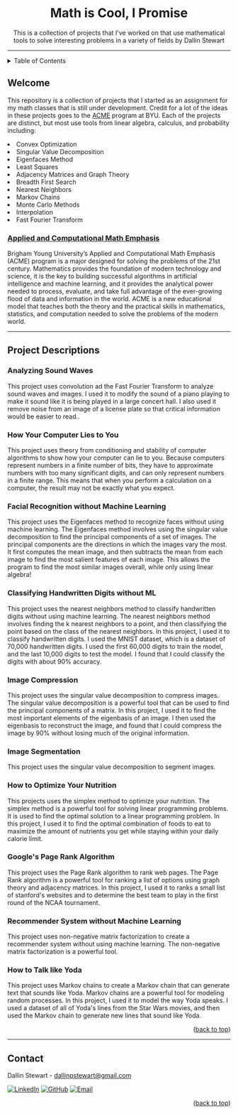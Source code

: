 <a name="readme-top"></a>

<div align="center">
    <h1 align="center">Math is Cool, I Promise</h1>
    <p align="center">
        This is a collection of projects that I've worked on that use mathematical tools
        to solve interesting problems in a variety of fields by Dallin Stewart
    </p>
</div>

<hr>

<!-- TABLE OF CONTENTS -->
<details>
  <summary>Table of Contents</summary>
  <ol>
    <li><a href="#welcome">Welcome</a></li>
    <li><a href="#sound">Analyzing Sound Waves</a></li>
    <li><a href="#stability">How Your Computer Lies to You</a></li>
    <li><a href="#recognition">Facial Recognition without Machine Learning</a></li>
    <li><a href="#digits">Classifying Handwritten Digits without ML</a></li>
    <li><a href="#compression">Image Compression</a></li>
    <li><a href="#segmentation">Image Segmentation</a></li>
    <li><a href="#optimization">How to Optimize Your Nutrition</a></li>
    <li><a href="#ranking">Google's Page Rank Algorithm</a></li>
    <li><a href="#recommender">Recommender System without Machine Learning</a></li>
    <li><a href="#markov">How to Talk like Yoda</a></li>
  </ol>
</details>

<!-- Welcome -->
## Welcome

This repository is a collection of projects that I started as an assignment for my math classes that is still 
under development. Credit for a lot of the ideas in these projects goes to the 
<a href='https://acme.byu.edu/2022-2023-materials'>ACME</a>
program at BYU. Each of the projects are distinct, but most use tools from linear algebra, calculus, and probability 
including:
    <li>Convex Optimization</li>
    <li>Singular Value Decomposition</li>
    <li>Eigenfaces Method</li>
    <li>Least Squares</li>
    <li>Adjacency Matrices and Graph Theory</li>
    <li>Breadth First Search</li>
    <li>Nearest Neighbors</li>
    <li>Markov Chains</li>
    <li>Monte Carlo Methods</li>
    <li>Interpolation</li>
    <li>Fast Fourier Transform</li>

### <a href="https://acme.byu.edu/">Applied and Computational Math Emphasis</a>

Brigham Young University’s Applied and Computational Math Emphasis (ACME) program is a major designed for solving the 
problems of the 21st century. Mathematics provides the foundation of modern technology and science, it is the key to 
building successful algorithms in artificial intelligence and machine learning, and it provides the analytical power 
needed to process, evaluate, and take full advantage of the ever-growing flood of data and information in the world. 
ACME is a new educational model that teaches both the theory and the practical skills in mathematics, statistics, and 
computation needed to solve the problems of the modern world.

<hr>

## Project Descriptions

### <a name="sound">Analyzing Sound Waves</a>
This project uses convolution ad the Fast Fourier Transform to analyze sound waves and images. I used it to modify the 
sound of a piano playing to make it sound like it is being played in a large concert hall. I also used it remove noise 
from an image of a license plate so that critical information would be easier to read..

### <a name="stability">How Your Computer Lies to You</a>
This project uses theory from conditioning and stability of computer algorithms to show how your computer can lie to you.
Because computers represent numbers in a finite number of bits, they have to approximate numbers with too many significant 
digits, and can only represent numbers in a finite range. This means that when you perform a calculation on a computer, 
the result may not be exactly what you expect.

### <a name="recognition">Facial Recognition without Machine Learning</a>
This project uses the Eigenfaces method to recognize faces without using machine learning. The Eigenfaces method involves 
using the singular value decomposition to find the principal components of a set of images. The principal components are 
the directions in which the images vary the most. It first computes the mean image, and then subtracts the mean from each 
image to find the most salient features of each image. This allows the program to find the most similar images overall, 
while only using linear algebra!

### <a name="digits">Classifying Handwritten Digits without ML</a>
This project uses the nearest neighbors method to classify handwritten digits without using machine learning. The nearest 
neighbors method involves finding the k nearest neighbors to a point, and then classifying the point based on the class 
of the nearest neighbors. In this project, I used it to classify handwritten digits. I used the MNIST dataset, which is a 
dataset of 70,000 handwritten digits. I used the first 60,000 digits to train the model, and the last 10,000 digits to test 
the model. I found that I could classify the digits with about 90% accuracy.

### <a name="compression">Image Compression</a>
This project uses the singular value decomposition to compress images. The singular value decomposition is a powerful 
tool that can be used to find the principal components of a matrix. In this project, I used it to find the most important 
elements of the eigenbasis of an image. I then used the eigenbasis to reconstruct the image, and found that I could 
compress the image by 90% without losing much of the original information.

### <a name="segmentation">Image Segmentation</a>
This project uses the singular value decomposition to segment images.

### <a name="optimization">How to Optimize Your Nutrition</a>
This projects uses the simplex method to optimize your nutrition. The simplex method is a powerful tool for solving 
linear programming problems. It is used to find the optimal solution to a linear programming problem. In this project, 
I used it to find the optimal combination of foods to eat to maximize the amount of nutrients you get while staying 
within your daily calorie limit.

### <a name="ranking">Google's Page Rank Algorithm</a>
This project uses the Page Rank algorithm to rank web pages. The Page Rank algorithm is a powerful tool for ranking 
a list of options using graph theory and adjacency matrices. In this project, I used it to ranks a small list of stanford's
websites and to determine the best team to play in the first round of the NCAA tournament.

### <a name="recommender">Recommender System without Machine Learning</a>
This project uses non-negative matrix factorization to create a recommender system without using machine learning. The 
non-negative matrix factorization is a powerful tool.

### <a name="markov">How to Talk like Yoda</a>
This project uses Markov chains to create a Markov chain that can generate text that sounds like Yoda. Markov chains are 
a powerful tool for modeling random processes. In this project, I used it to model the way Yoda speaks. I used a dataset 
of all of Yoda's lines from the Star Wars movies, and then used the Markov chain to generate new lines that sound like 
Yoda.

<p align="right">(<a href="#readme-top">back to top</a>)</p>

<hr>

<!-- CONTACT -->
## Contact

Dallin Stewart - dallinpstewart@gmail.com

[![LinkedIn][linkedin-icon]][linkedin-url]
[![GitHub][github-icon]][github-url]
[![Email][email-icon]][email-url]


<p align="right">(<a href="#readme-top">back to top</a>)</p>


<!-- MARKDOWN LINKS & IMAGES -->
[Python-icon]: https://img.shields.io/badge/Python-3776AB?style=for-the-badge&logo=python&logoColor=white
[Python-url]: https://www.python.org/

[NumPy-icon]: https://img.shields.io/badge/NumPy-2596be?style=for-the-badge&logo=numpy&logoColor=white
[NumPy-url]: https://numpy.org/

[Pandas-icon]: https://img.shields.io/badge/Pandas-120756?style=for-the-badge&logo=pandas&logoColor=white
[Pandas-url]: https://pandas.pydata.org/


[linkedIn-icon]: https://img.shields.io/badge/LinkedIn-0077B5?style=for-the-badge&logo=linkedin&logoColor=white
[linkedIn-url]: https://www.linkedin.com/in/dallinstewart/

[github-icon]: https://img.shields.io/badge/GitHub-100000?style=for-the-badge&logo=github&logoColor=white
[github-url]: https://github.com/binDebug3

[Email-icon]: https://img.shields.io/badge/Email-D14836?style=for-the-badge&logo=gmail&logoColor=white
[Email-url]: mailto:dallinpstewart@gmail.com
